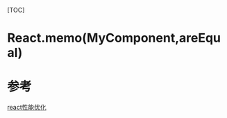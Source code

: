 [TOC]



# React.memo(MyComponent,areEqual)





# 参考

[react性能优化](https://juejin.cn/post/6908895801116721160#heading-0)

